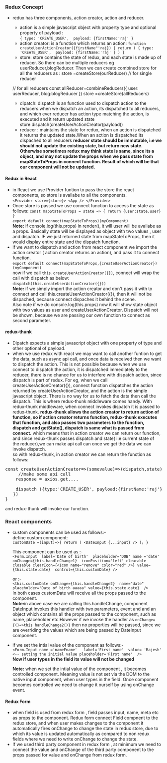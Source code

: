### <Strong>Redux Concept</strong>
- redux has three components, action creator, action and reducer. 
  - action is a simple javascript object with property type and optional property of payload :  
  `{ type: 'CREATE_USER', 
  payload: {firstName:'raj' }`
  - action creator: is a function which returns an action:
    `function createUserActionCreator({firstName"'raj})
    {
        return (
            { type: 'CREATE_USER', 
             payload: {firstName:'raj' }
        )
    }` 
  -  store: store contains the state of redux, and each state is made up of reducer. So there can be multiple reducers eg userReducer,blogReducer. Then we can create combined store for all the reducers as :
  store =createStore(ourReducer) // for single reducer
  
  // for all reducers
   const allReducer=combineReducers({
    user: userReducer,
    blog:blogReducer
   })
   store =createStore(allReducers)
  - dipatch: dispatch is an function used to dispatch action to the reducers.when we dispatch an action, its dispatched to all reducers, and which ever reducer has action type matching the action, is executed and it return updated state
  store.dispatch(createUserActionCreator(payload))
  - reducer : maintains the state for redux, when an action is dispatched it returns the updated state.When an action is dispatched its dispached to all reducers
  <strong>reducer state should be immutable, i:e we should not update the existing state, but return new state. Otherwise sometimes redux may think state is same, since its a object, and may not update the props when we pass state from mapStateToProps in connect function. Result of which will be that our component will not be updated.</strong>

#### Redux in React
- in React we use Provider funtion to pass the store the react components, so store is availabe to all the components.  
`<Provider store={store}>
    <App />
</Provider>` 
- Once store is passed we use connect function to access the state as follows:
`const mapStateToProps = state => {
    return {user:state.user}
}  `  
`export default connect(mapStateToProps)(myComponent)`   
<Strong>Note:</strong> if console.log(this.props) in render(), it will user will be availabe as a props. Basically state will be displayed as object with two values , user and dispatch. IF we just returned state from mapStateToProps, then it would display entire state and the dispatch function.
- if we want to dispatch and action from react component we import the action creator ( action creator returns an action), and pass it to connect function.  
`export default connect(mapStateToProps,{createUserActionCreator})(myComponent)`  
now if we call `this.createUserActionCreator({})`, connect will wrap the call with dispatch as below: 
`dispatch(this.createUserActionCreator({}))`  
<strong>Note:</strong> if we simply import the action creator and don't pass it with to connect and call this.createUserActionCreator({}), then it will not be dispached, because connect dispaches it behind the scene.  
Also note if we do console.log(this.props) now it will show
state object with two values as user and createUserActionCreator. Dispatch will not be shown, because we are passing our own function to connect as second parameter.
#### redux-thunk
- Dipatch expects a simple javascript object with one property of type and other optional of payload.
- when we use redux with react we may want to call another funtion to get the data, such as async api call, and once data is received then we want to dispatch the action. This is not possible because when we use connect to dispatch the action, it is dispatched immediately to the reducer, there is no chance for us to interfere with dispatch action, since dispatch is part of redux. 
For eg, when we call createUserActionCreator({}), connect function dispatches the action returned by createUserActionCreator, and the action is the simple javascript object. There is no way for us to fetch the data then call the dispatch.
This is where redux-thunk middleware comes handy. With redux-thunk middleware, when connect invokes dispatch it is passed to redux-thunk.
<Strong>redux-thunk allows the action creator to return action of function, so if action creator returns function, redux-thunk executes that function, and also passes two parameters to the function, dispatch and getState(), dispatch is same what is passed from connect.</strong> which means that in action creator we can return our function, and since redux-thunk passes dispatch and state( i:e current state of the reducer),we can make api call can once we get the data we can invoke dispatch.  
so with redux-thunk, in  action creator we can return the function as follows:  
<pre>
const createUserActionCreator=>(somevalue)=>(dispatch,state)=>{  
     //make some api call
    response = axios.get....

    dispatch ({type:'CREATE_USER', payload:{firstName:'raj'}
   })
}
</pre>
and redux-thunk will invoke our function.

### <strong>React components</strong>
- custom components can be used as follows:-   
define custom component:   
`customDate =(input)=>{
      return (
        <DateInput
        {...input}
        />
      );
  }` 

  This component can be used as :-  
  `<Form.Input  label='Date of birth'  placeholder='DOB' name ='date' onChange={this.handleChange1} 
         iconPosition='left'
         clearable
          closable
          clearIcon={<Icon name="remove" color="red" />}
          value={this.state.date} 
          control={this.customDate} />` 

    or :-  
    `<this.customDate onChange={this.handleChange2}  name="date"  placeholder="Date of birth aaaaa" value={this.state.date}  />`   
    In both cases customDate will receive all the props passed to the component.  
    <Strong>Note:</strong>in above case we are calling this.handleChange, component DateInput invokes this handler with two parameters, event and and an object which contains all the props passed to the component, such as name, placeholder etc.However if we invoke the handler as 
    `onChange={()=>this handleChange2()}` then no properties will be passed, since we are overriding the values which are being passed by DateInput component. 

- if we set the intial value of the component as follows:-  
   `<Form.Input name ='nameFname'  
              label='First name' 
              value= 'Rajesh'  <-- setting the initial value
              placeholder='First name' 
               />`  
    <strong>Now if user types in the field its value will not be changed</strong>

    <strong>Note:</strong> when we set the intial value of the component , it becomes controlled component. Meaning value is not set via the DOM to the native input component, when user types in the field. Once component becomes controlled we need to change it ourself by using onChange event.


#### Redux Form
- when field is used from redux form , field passes input, name, meta etc as props to the component. Redux form connect  Field compnent  to the redux store, and when user makes changes to the component it automatically fires onChange to change the state in redux store, due to which its value is updated automatically as compared to non redux fields where we need to write onChange to change the state. 
- If we used third party component in redux form , at minimum we need to connect the value and onChange of the third party component to the props passed for value and onChange from redux form.

